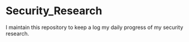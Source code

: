 # Security_Research
I maintain this repository to keep a log my daily progress of my security research.
